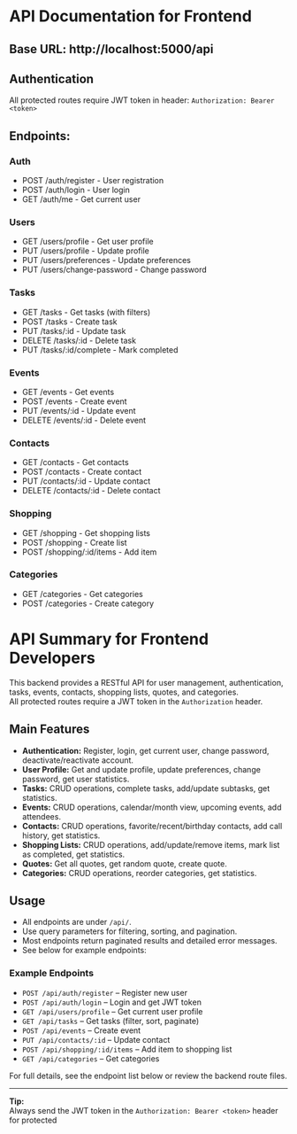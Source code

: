 # API Documentation for Frontend

## Base URL: http://localhost:5000/api

## Authentication
All protected routes require JWT token in header:
`Authorization: Bearer <token>`

## Endpoints:

### Auth
- POST /auth/register - User registration
- POST /auth/login - User login
- GET /auth/me - Get current user

### Users
- GET /users/profile - Get user profile
- PUT /users/profile - Update profile
- PUT /users/preferences - Update preferences
- PUT /users/change-password - Change password

### Tasks
- GET /tasks - Get tasks (with filters)
- POST /tasks - Create task
- PUT /tasks/:id - Update task
- DELETE /tasks/:id - Delete task
- PUT /tasks/:id/complete - Mark completed

### Events
- GET /events - Get events
- POST /events - Create event
- PUT /events/:id - Update event
- DELETE /events/:id - Delete event

### Contacts
- GET /contacts - Get contacts
- POST /contacts - Create contact
- PUT /contacts/:id - Update contact
- DELETE /contacts/:id - Delete contact

### Shopping
- GET /shopping - Get shopping lists
- POST /shopping - Create list
- POST /shopping/:id/items - Add item

### Categories
- GET /categories - Get categories
- POST /categories - Create category

# API Summary for Frontend Developers

This backend provides a RESTful API for user management, authentication, tasks, events, contacts, shopping lists, quotes, and categories.  
All protected routes require a JWT token in the `Authorization` header.

## Main Features

- **Authentication:** Register, login, get current user, change password, deactivate/reactivate account.
- **User Profile:** Get and update profile, update preferences, change password, get user statistics.
- **Tasks:** CRUD operations, complete tasks, add/update subtasks, get statistics.
- **Events:** CRUD operations, calendar/month view, upcoming events, add attendees.
- **Contacts:** CRUD operations, favorite/recent/birthday contacts, add call history, get statistics.
- **Shopping Lists:** CRUD operations, add/update/remove items, mark list as completed, get statistics.
- **Quotes:** Get all quotes, get random quote, create quote.
- **Categories:** CRUD operations, reorder categories, get statistics.

## Usage

- All endpoints are under `/api/`.
- Use query parameters for filtering, sorting, and pagination.
- Most endpoints return paginated results and detailed error messages.
- See below for example endpoints:

### Example Endpoints

- `POST /api/auth/register` – Register new user
- `POST /api/auth/login` – Login and get JWT token
- `GET /api/users/profile` – Get current user profile
- `GET /api/tasks` – Get tasks (filter, sort, paginate)
- `POST /api/events` – Create event
- `PUT /api/contacts/:id` – Update contact
- `POST /api/shopping/:id/items` – Add item to shopping list
- `GET /api/categories` – Get categories

For full details, see the endpoint list below or review the backend route files.

---
**Tip:**  
Always send the JWT token in the `Authorization: Bearer <token>` header for protected